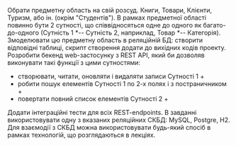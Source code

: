 Обрати предметну область на свій розсуд. Книги, Товари, Клієнти, Туризм, або ін. (окрім "Студентів").
В рамках предметної області повинно бути 2 сутності, що співвідносяться одне до одного 
як багато-до-одного (Сутність 1 *-- Сутність 2, наприклад, Товар *-- Категорія).
Змоделювати цю предметну область в реляційній БД: створити відповідні таблиці, скрипт створення 
додати до вихідних кодів проекту.
Розробити бекенд web-застосунку з REST API, який би дозволяв виконувати такі функції з цими сутностями:
- створювати, читати, оновляти і видаляти записи Сутності 1 +
- робити пошук елементів Сутності 1 по 2-х полях і з постраничником +
- повертати повний список елементів Сутності 2 +

Додати інтеграційні тести для всіх REST-endpoints.
В завданні використовувати одну з вказаних реляційних СКБД: MySQL, Postgre, H2.
Для взаємодії з СКБД можна використовувати будь-який спосіб в рамках технологій, 
що розглядаються в лекціях.
